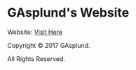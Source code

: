 ﻿# GAsplund's Website

Website: [Visit Here](https://gasplund.github.io)

Copyright © 2017 GAsplund.

All Rights Reserved.
